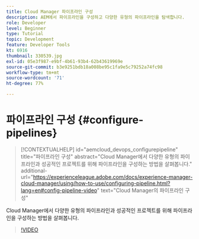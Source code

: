 ```yaml
---
title: Cloud Manager 파이프라인 구성
description: AEM에서 파이프라인을 구성하고 다양한 유형의 파이프라인을 탐색합니다.
role: Developer
level: Beginner
type: Tutorial
topic: Development
feature: Developer Tools
kt: 6916
thumbnail: 330539.jpg
exl-id: 05e3f987-e9bf-4b61-93b4-62b43619969e
source-git-commit: b3e9251bdb18a008be95c1fa9e5c79252a74fc98
workflow-type: tm+mt
source-wordcount: '71'
ht-degree: 77%

---
```


# 파이프라인 구성 {#configure-pipelines}

>[!CONTEXTUALHELP]
>id="aemcloud_devops_configurepipeline"
>title="파이프라인 구성"
>abstract="Cloud Manager에서 다양한 유형의 파이프라인과 성공적인 프로젝트를 위해 파이프라인을 구성하는 방법을 살펴봅니다."
>additional-url="https://experienceleague.adobe.com/docs/experience-manager-cloud-manager/using/how-to-use/configuring-pipeline.html?lang=en#config-pipeline-video" text="Cloud Manager의 파이프라인 구성"

Cloud Manager에서 다양한 유형의 파이프라인과 성공적인 프로젝트를 위해 파이프라인을 구성하는 방법을 살펴봅니다.

>[!VIDEO](https://video.tv.adobe.com/v/330539?quality=12&learn=on)
